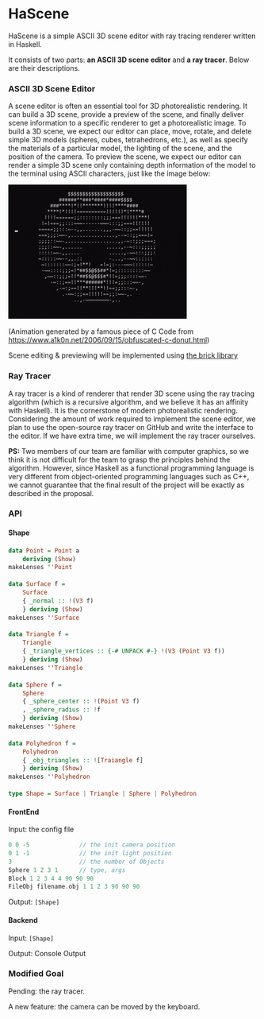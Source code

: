 # HaScene
HaScene is a simple ASCII 3D scene editor with ray tracing renderer written in Haskell.

It consists of two parts: **an ASCII 3D scene editor** and **a ray tracer**. Below are their descriptions.

### ASCII 3D Scene Editor

A scene editor is often an essential tool for 3D photorealistic rendering. It can build a 3D scene, provide a preview of the scene, and finally deliver scene information to a specific renderer to get a photorealistic image. To build a 3D scene, we expect our editor can place, move, rotate, and delete simple 3D models (spheres, cubes, tetrahedrons, etc.), as well as specify the materials of a particular model, the lighting of the scene, and the position of the camera. To preview the scene, we expect our editor can render a simple 3D scene only containing depth information of the model to the terminal using ASCII characters, just like the image below:

![donut](https://github.com/TaKeTube/HaScene/blob/main/donut.gif?raw=true)

(Animation generated by a famous piece of C Code from https://www.a1k0n.net/2006/09/15/obfuscated-c-donut.html)

Scene editing & previewing will be implemented using [the brick library](https://github.com/jtdaugherty/brick/)

### Ray Tracer

A ray tracer is a kind of renderer that render 3D scene using the ray tracing algorithm (which is a recursive algorithm, and we believe it has an affinity with Haskell). It is the cornerstone of modern photorealistic rendering. Considering the amount of work required to implement the scene editor, we plan to use the open-source ray tracer on GitHub and write the interface to the editor. If we have extra time, we will implement the ray tracer ourselves.

**PS:** Two members of our team are familiar with computer graphics, so we think it is not difficult for the team to grasp the principles behind the algorithm. However, since Haskell as a functional programming language is very different from object-oriented programming languages such as C++, we cannot guarantee that the final result of the project will be exactly as described in the proposal.

### API

#### Shape

```haskell
data Point = Point a
	deriving (Show)
makeLenses ''Point

data Surface f =
    Surface
    { _normal :: !(V3 f)
    } deriving (Show)
makeLenses ''Surface

data Triangle f =
    Triangle
    { _triangle_vertices :: {-# UNPACK #-} !(V3 (Point V3 f))
    } deriving (Show)
makeLenses ''Triangle

data Sphere f =
    Sphere
    { _sphere_center :: !(Point V3 f)
    , _sphere_radius :: !f
    } deriving (Show)
makeLenses ''Sphere

data Polyhedron f =
    Polyhedron
    { _obj_triangles :: ![Traiangle f]
    } deriving (Show)
makeLenses ''Polyhedron

type Shape = Surface | Triangle | Sphere | Polyhedron
```



#### FrontEnd

Input: the config file

```c
0 0 -5              // the init camera position
0 1 -1              // the init light position
3                   // the number of Objects
Sphere 1 2 3 1      // type, args
Block 1 2 3 4 4 90 90 90
FileObj filename.obj 1 1 2 3 90 90 90
```

Output: `[Shape]`

#### Backend

Input: `[Shape]`

Output: Console Output

### Modified Goal
Pending: the ray tracer.

A new feature: the camera can be moved by the keyboard.